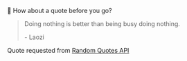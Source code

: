 📣 How about a quote before you go?

> Doing nothing is better than being busy doing nothing.
>
> <p>- Laozi</p>

Quote requested from [Random Quotes API](https://github.com/lukePeavey/quotable)
